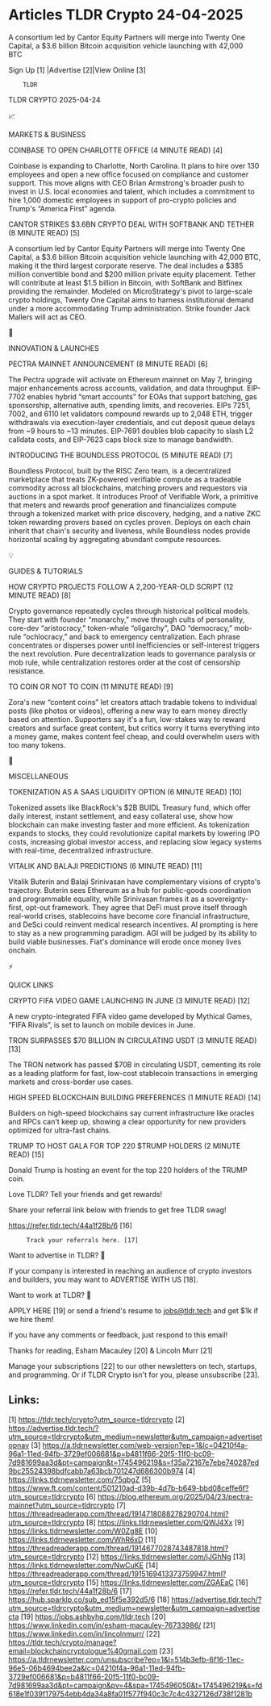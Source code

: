 # Articles TLDR Crypto 24-04-2025

A consortium led by Cantor Equity Partners will merge into Twenty One
Capital, a $3.6 billion Bitcoin acquisition vehicle launching with
42,000
BTC ‌ ‌ ‌ ‌ ‌ ‌ ‌ ‌ ‌ ‌ ‌ ‌ ‌ ‌ ‌ ‌ ‌ ‌ ‌ ‌ ‌ ‌ ‌ ‌ ‌ ‌  ‌ ‌ ‌ ‌ ‌ ‌ ‌ ‌ ‌ ‌ ‌ ‌ ‌ ‌ ‌ ‌ ‌ ‌ ‌ ‌ ‌ ‌ ‌ ‌ ‌ ‌ 


 Sign Up [1] |Advertise [2]|View Online [3] 

		TLDR 

TLDR CRYPTO 2025-04-24

📈 

MARKETS & BUSINESS

 COINBASE TO OPEN CHARLOTTE OFFICE (4 MINUTE READ) [4] 

 Coinbase is expanding to Charlotte, North Carolina. It plans to hire
over 130 employees and open a new office focused on compliance and
customer support. This move aligns with CEO Brian Armstrong's broader
push to invest in U.S. local economies and talent, which includes a
commitment to hire 1,000 domestic employees in support of pro-crypto
policies and Trump's “America First” agenda. 

 CANTOR STRIKES $3.6BN CRYPTO DEAL WITH SOFTBANK AND TETHER (8 MINUTE
READ) [5] 

 A consortium led by Cantor Equity Partners will merge into Twenty One
Capital, a $3.6 billion Bitcoin acquisition vehicle launching with
42,000 BTC, making it the third largest corporate reserve. The deal
includes a $385 million convertible bond and $200 million private
equity placement. Tether will contribute at least $1.5 billion in
Bitcoin, with SoftBank and Bitfinex providing the remainder. Modeled
on MicroStrategy's pivot to large-scale crypto holdings, Twenty One
Capital aims to harness institutional demand under a more
accommodating Trump administration. Strike founder Jack Mallers will
act as CEO. 

🚀 

INNOVATION & LAUNCHES

 PECTRA MAINNET ANNOUNCEMENT (8 MINUTE READ) [6] 

 The Pectra upgrade will activate on Ethereum mainnet on May 7,
bringing major enhancements across accounts, validation, and data
throughput. EIP-7702 enables hybrid “smart accounts” for EOAs that
support batching, gas sponsorship, alternative auth, spending limits,
and recoveries. EIPs 7251, 7002, and 6110 let validators compound
rewards up to 2,048 ETH, trigger withdrawals via execution-layer
credentials, and cut deposit queue delays from ~9 hours to ~13
minutes. EIP-7691 doubles blob capacity to slash L2 calldata costs,
and EIP-7623 caps block size to manage bandwidth. 

 INTRODUCING THE BOUNDLESS PROTOCOL (5 MINUTE READ) [7] 

 Boundless Protocol, built by the RISC Zero team, is a decentralized
marketplace that treats ZK-powered verifiable compute as a tradeable
commodity across all blockchains, matching provers and requestors via
auctions in a spot market. It introduces Proof of Verifiable Work, a
primitive that meters and rewards proof generation and financializes
compute through a tokenized market with price discovery, hedging, and
a native ZKC token rewarding provers based on cycles proven. Deploys
on each chain inherit that chain's security and liveness, while
Boundless nodes provide horizontal scaling by aggregating abundant
compute resources. 

💡 

GUIDES & TUTORIALS

 HOW CRYPTO PROJECTS FOLLOW A 2,200-YEAR-OLD SCRIPT (12 MINUTE READ)
[8] 

 Crypto governance repeatedly cycles through historical political
models. They start with founder “monarchy,” move through cults of
personality, core-dev “aristocracy,” token-whale “oligarchy”,
DAO “democracy,” mob-rule “ochlocracy,” and back to emergency
centralization. Each phrase concentrates or disperses power until
inefficiencies or self-interest triggers the next revolution. Pure
decentralization leads to governance paralysis or mob rule, while
centralization restores order at the cost of censorship resistance. 

 TO COIN OR NOT TO COIN (11 MINUTE READ) [9] 

 Zora's new “content coins” let creators attach tradable tokens to
individual posts (like photos or videos), offering a new way to earn
money directly based on attention. Supporters say it's a fun,
low-stakes way to reward creators and surface great content, but
critics worry it turns everything into a money game, makes content
feel cheap, and could overwhelm users with too many tokens. 

🦄 

MISCELLANEOUS

 TOKENIZATION AS A SAAS LIQUIDITY OPTION (6 MINUTE READ) [10] 

 Tokenized assets like BlackRock's $2B BUIDL Treasury fund, which
offer daily interest, instant settlement, and easy collateral use,
show how blockchain can make investing faster and more efficient. As
tokenization expands to stocks, they could revolutionize capital
markets by lowering IPO costs, increasing global investor access, and
replacing slow legacy systems with real-time, decentralized
infrastructure. 

 VITALIK AND BALAJI PREDICTIONS (6 MINUTE READ) [11] 

 Vitalik Buterin and Balaji Srinivasan have complementary visions of
crypto's trajectory. Buterin sees Ethereum as a hub for public-goods
coordination and programmable equality, while Srinivasan frames it as
a sovereignty-first, opt-out framework. They agree that DeFi must
prove itself through real-world crises, stablecoins have become core
financial infrastructure, and DeSci could reinvent medical research
incentives. AI prompting is here to stay as a new programming
paradigm. AGI will be judged by its ability to build viable
businesses. Fiat's dominance will erode once money lives onchain. 

⚡ 

QUICK LINKS

 CRYPTO FIFA VIDEO GAME LAUNCHING IN JUNE (3 MINUTE READ) [12] 

 A new crypto-integrated FIFA video game developed by Mythical Games,
“FIFA Rivals”, is set to launch on mobile devices in June. 

 TRON SURPASSES $70 BILLION IN CIRCULATING USDT (3 MINUTE READ) [13] 

 The TRON network has passed $70B in circulating USDT, cementing its
role as a leading platform for fast, low-cost stablecoin transactions
in emerging markets and cross-border use cases. 

 HIGH SPEED BLOCKCHAIN BUILDING PREFERENCES (1 MINUTE READ) [14] 

 Builders on high-speed blockchains say current infrastructure like
oracles and RPCs can't keep up, showing a clear opportunity for new
providers optimized for ultra-fast chains. 

 TRUMP TO HOST GALA FOR TOP 220 $TRUMP HOLDERS (2 MINUTE READ) [15] 

 Donald Trump is hosting an event for the top 220 holders of the TRUMP
coin. 

Love TLDR? Tell your friends and get rewards!

 Share your referral link below with friends to get free TLDR swag! 

 https://refer.tldr.tech/44a1f28b/6 [16] 

		 Track your referrals here. [17] 

Want to advertise in TLDR? 📰

 If your company is interested in reaching an audience of crypto
investors and builders, you may want to ADVERTISE WITH US [18]. 

Want to work at TLDR? 💼

 APPLY HERE [19] or send a friend's resume to jobs@tldr.tech and get
$1k if we hire them! 

 If you have any comments or feedback, just respond to this email! 

Thanks for reading, 
Esham Macauley [20] & Lincoln Murr [21] 

 Manage your subscriptions [22] to our other newsletters on tech,
startups, and programming. Or if TLDR Crypto isn't for you, please
unsubscribe [23]. 

 

Links:
------
[1] https://tldr.tech/crypto?utm_source=tldrcrypto
[2] https://advertise.tldr.tech/?utm_source=tldrcrypto&utm_medium=newsletter&utm_campaign=advertisetopnav
[3] https://a.tldrnewsletter.com/web-version?ep=1&lc=04210f4a-96a1-11ed-94fb-3729ef006681&p=b4811f66-20f5-11f0-bc09-7d981699aa3d&pt=campaign&t=1745496219&s=f35a72167e7ebe740287ed9bc25524398bdfcabb7a63bcb701247d686300b974
[4] https://links.tldrnewsletter.com/75qbgZ
[5] https://www.ft.com/content/501210ad-d39b-4d7b-b649-bbd08ceffe6f?utm_source=tldrcrypto
[6] https://blog.ethereum.org/2025/04/23/pectra-mainnet?utm_source=tldrcrypto
[7] https://threadreaderapp.com/thread/1914718088278290704.html?utm_source=tldrcrypto
[8] https://links.tldrnewsletter.com/QWJ4Xx
[9] https://links.tldrnewsletter.com/W0Zg8E
[10] https://links.tldrnewsletter.com/WhR6xD
[11] https://threadreaderapp.com/thread/1914677028743487818.html?utm_source=tldrcrypto
[12] https://links.tldrnewsletter.com/jJGhNg
[13] https://links.tldrnewsletter.com/NwCuKE
[14] https://threadreaderapp.com/thread/1915169413373759947.html?utm_source=tldrcrypto
[15] https://links.tldrnewsletter.com/ZGAEaC
[16] https://refer.tldr.tech/44a1f28b/6
[17] https://hub.sparklp.co/sub_ed15f5e392d5/6
[18] https://advertise.tldr.tech/?utm_source=tldrcrypto&utm_medium=newsletter&utm_campaign=advertisecta
[19] https://jobs.ashbyhq.com/tldr.tech
[20] https://www.linkedin.com/in/esham-macauley-76733986/
[21] https://www.linkedin.com/in/lincolnmurr/
[22] https://tldr.tech/crypto/manage?email=blockchaincryptologue%40gmail.com
[23] https://a.tldrnewsletter.com/unsubscribe?ep=1&l=514b3efb-6f16-11ec-96e5-06b4694bee2a&lc=04210f4a-96a1-11ed-94fb-3729ef006681&p=b4811f66-20f5-11f0-bc09-7d981699aa3d&pt=campaign&pv=4&spa=1745496050&t=1745496219&s=fd618e1f039f179754ebb4da34a8fa01f577f940c3c7c4c4327126d738f1281b